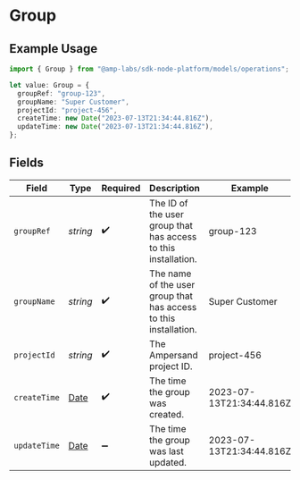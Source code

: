 # Group

## Example Usage

```typescript
import { Group } from "@amp-labs/sdk-node-platform/models/operations";

let value: Group = {
  groupRef: "group-123",
  groupName: "Super Customer",
  projectId: "project-456",
  createTime: new Date("2023-07-13T21:34:44.816Z"),
  updateTime: new Date("2023-07-13T21:34:44.816Z"),
};
```

## Fields

| Field                                                                                         | Type                                                                                          | Required                                                                                      | Description                                                                                   | Example                                                                                       |
| --------------------------------------------------------------------------------------------- | --------------------------------------------------------------------------------------------- | --------------------------------------------------------------------------------------------- | --------------------------------------------------------------------------------------------- | --------------------------------------------------------------------------------------------- |
| `groupRef`                                                                                    | *string*                                                                                      | :heavy_check_mark:                                                                            | The ID of the user group that has access to this installation.                                | group-123                                                                                     |
| `groupName`                                                                                   | *string*                                                                                      | :heavy_check_mark:                                                                            | The name of the user group that has access to this installation.                              | Super Customer                                                                                |
| `projectId`                                                                                   | *string*                                                                                      | :heavy_check_mark:                                                                            | The Ampersand project ID.                                                                     | project-456                                                                                   |
| `createTime`                                                                                  | [Date](https://developer.mozilla.org/en-US/docs/Web/JavaScript/Reference/Global_Objects/Date) | :heavy_check_mark:                                                                            | The time the group was created.                                                               | 2023-07-13T21:34:44.816Z                                                                      |
| `updateTime`                                                                                  | [Date](https://developer.mozilla.org/en-US/docs/Web/JavaScript/Reference/Global_Objects/Date) | :heavy_minus_sign:                                                                            | The time the group was last updated.                                                          | 2023-07-13T21:34:44.816Z                                                                      |